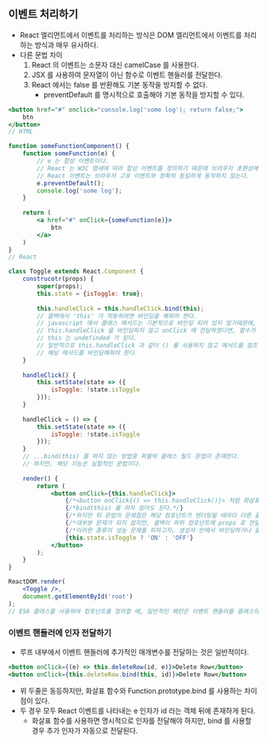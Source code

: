 ## 이벤트 처리하기

* React 엘리먼트에서 이벤트를 처리하는 방식은 DOM 엘리먼트에서 이벤트를 처리하는 방식과 매우 유사하다.
* 다른 문법 차이
    1. React 의 이벤트는 소문자 대신 camelCase 를 사용한다.
    2. JSX 를 사용하여 문자열이 아닌 함수로 이벤트 핸들러를 전달한다.
    3. React 에서는 false 를 반환해도 기본 동작을 방지할 수 없다.
        * preventDefault 를 명시적으로 호출해야 기본 동작을 방지할 수 있다.

```jsx
<button href="#" onclick="console.log('some log'); return false;">
    btn
</button>
// HTML

function someFunctionComponent() {
    function someFunction(e) {
        // e 는 합성 이벤트이다.
        // React 는 W3C 명세에 따라 합성 이벤트를 정의하기 때문에 브라우저 호환성에 대한 걱정은 없다.
        // React 이벤트는 브라우저 고유 이벤트와 정확히 동일하게 동작하지 않는다.
        e.preventDefault();
        console.log('some log');
    }
    
    return (
        <a href="#" onClick={someFunction(e)}>
            btn
        </a>
    )
}
// React

class Toggle extends React.Component {
    construcotr(props) {
        super(props);
        this.state = {isToggle: true};
        
        this.handleClick = this.handleClick.bind(this);
        // 콜백에서 'this' 가 작동하려면 바인딩을 해줘야 한다.
        // javascript 에서 클래스 메서드는 기본적으로 바인딩 되어 있지 않기때문에,
        // this.handleClick 을 바인딩하지 않고 onClick 에 전달하였다면, 함수가 실제로 호출될 때
        // this 는 undefinded 가 된다.
        // 일반적으로 this.handleClick 과 같이 () 를 사용하지 않고 메서드를 참조할 경우,
        // 해당 메서드를 바인딩해줘야 한다.
    }
    
    handleClick() {
        this.setState(state => ({
            isToggle: !state.isToggle
        }));
    }
    
    handleClick = () => {
        this.setState(state => ({
            isToggle: !state.isToggle
        }));
    }
    // ...bind(this) 를 하지 않는 방법중 퍼블릭 클래스 필드 문법이 존재한다.
    // 하지만, 해당 기능은 실험적인 문법이다.
    
    render() {
        return (
            <button onClick={this.handleClick}>
                {/*<button onClick{() => this.handleClick()}> 처럼 화살표 함수를 사용한다면,*/}
                {/*bind(this) 를 하지 않아도 된다.*/}
                {/*하지만 위 문법의 문제점은 해당 컴포넌트가 렌더링될 때마다 다른 콜백이 생성된다.*/}
                {/*대부분 문제가 되지 않지만, 콜백이 하위 컴포넌트에 props 로 전달된다면 그 컴포넌트들은 추가로 다시 렌더링을 수행할 수 있다.*/}
                {/*이러한 종류의 성능 문제를 피하고자, 생성자 안에서 바인딩하거나 클래스 필드 문법을 사용하는 것을 권장한다.*/}
                {this.state.isToggle ? 'ON' : 'OFF'}
            </button>
        );
    }
}

ReactDOM.render(
    <Toggle />,
    document.getElementById('root')
);
// ES6 클래스를 사용하여 컴포넌트를 정의할 때, 일반적인 패턴은 이벤트 핸들러를 클래스의 메서드로 만드는 것이다.
```

### 이벤트 핸들러에 인자 전달하기

* 루프 내부에서 이벤트 핸들러에 추가적인 매개변수를 전달하는 것은 일반적이다.

```jsx
<button onClick={(e) => this.deleteRow(id, e)}>Delete Row</button>
<button onClick={this.deleteRow.bind(this, id)}>Delete Row</button>
```

* 위 두줄은 동등하지만, 화살표 함수와 Function.prototype.bind 를 사용하는 차이점이 있다.
* 두 경우 모두 React 이벤트를 나타내는 e 인자가 id 라는 객체 뒤에 존재하게 된다.
    * 화살표 함수를 사용하면 명시적으로 인자를 전달해야 하지만, bind 를 사용할 경우 추가 인자가 자동으로 전달된다.
